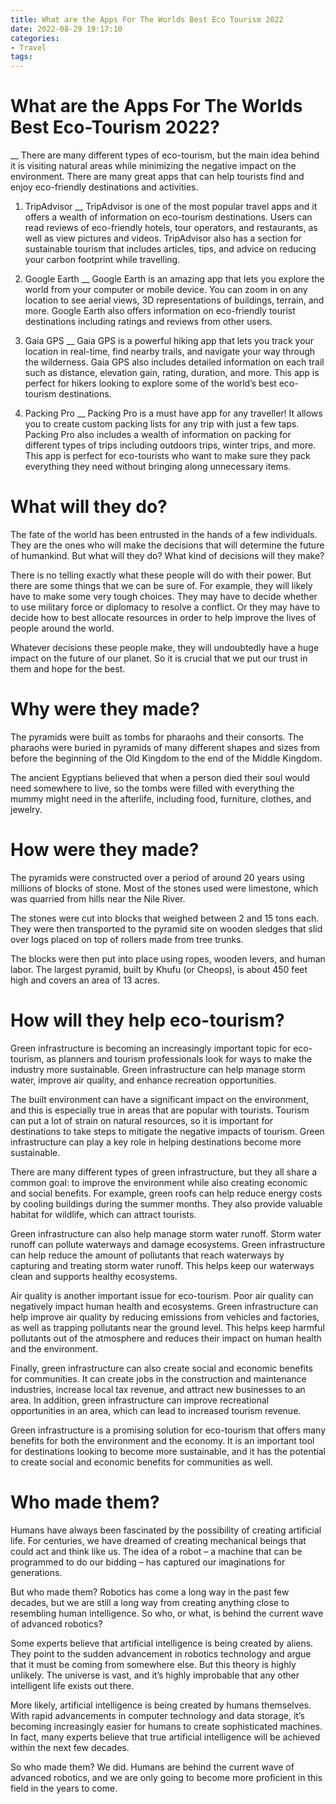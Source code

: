 ```yaml
---
title: What are the Apps For The Worlds Best Eco Tourism 2022
date: 2022-08-29 19:17:10
categories:
- Travel
tags:
---
```



#  What are the Apps For The Worlds Best Eco-Tourism 2022?

__
There are many different types of eco-tourism, but the main idea behind it is visiting natural areas while minimizing the negative impact on the environment. There are many great apps that can help tourists find and enjoy eco-friendly destinations and activities.

1. TripAdvisor __
TripAdvisor is one of the most popular travel apps and it offers a wealth of information on eco-tourism destinations. Users can read reviews of eco-friendly hotels, tour operators, and restaurants, as well as view pictures and videos. TripAdvisor also has a section for sustainable tourism that includes articles, tips, and advice on reducing your carbon footprint while travelling.

2. Google Earth __
Google Earth is an amazing app that lets you explore the world from your computer or mobile device. You can zoom in on any location to see aerial views, 3D representations of buildings, terrain, and more. Google Earth also offers information on eco-friendly tourist destinations including ratings and reviews from other users.

3. Gaia GPS __
Gaia GPS is a powerful hiking app that lets you track your location in real-time, find nearby trails, and navigate your way through the wilderness. Gaia GPS also includes detailed information on each trail such as distance, elevation gain, rating, duration, and more. This app is perfect for hikers looking to explore some of the world’s best eco-tourism destinations.

4. Packing Pro __
Packing Pro is a must have app for any traveller! It allows you to create custom packing lists for any trip with just a few taps. Packing Pro also includes a wealth of information on packing for different types of trips including outdoors trips, winter trips, and more. This app is perfect for eco-tourists who want to make sure they pack everything they need without bringing along unnecessary items.

#  What will they do?

The fate of the world has been entrusted in the hands of a few individuals. They are the ones who will make the decisions that will determine the future of humankind. But what will they do? What kind of decisions will they make?

There is no telling exactly what these people will do with their power. But there are some things that we can be sure of. For example, they will likely have to make some very tough choices. They may have to decide whether to use military force or diplomacy to resolve a conflict. Or they may have to decide how to best allocate resources in order to help improve the lives of people around the world.

Whatever decisions these people make, they will undoubtedly have a huge impact on the future of our planet. So it is crucial that we put our trust in them and hope for the best.

#  Why were they made?

The pyramids were built as tombs for pharaohs and their consorts. The pharaohs were buried in pyramids of many different shapes and sizes from before the beginning of the Old Kingdom to the end of the Middle Kingdom.

The ancient Egyptians believed that when a person died their soul would need somewhere to live, so the tombs were filled with everything the mummy might need in the afterlife, including food, furniture, clothes, and jewelry.

# How were they made?

The pyramids were constructed over a period of around 20 years using millions of blocks of stone. Most of the stones used were limestone, which was quarried from hills near the Nile River.

The stones were cut into blocks that weighed between 2 and 15 tons each. They were then transported to the pyramid site on wooden sledges that slid over logs placed on top of rollers made from tree trunks.

The blocks were then put into place using ropes, wooden levers, and human labor. The largest pyramid, built by Khufu (or Cheops), is about 450 feet high and covers an area of 13 acres.

#  How will they help eco-tourism?

Green infrastructure is becoming an increasingly important topic for eco-tourism, as planners and tourism professionals look for ways to make the industry more sustainable. Green infrastructure can help manage storm water, improve air quality, and enhance recreation opportunities.

The built environment can have a significant impact on the environment, and this is especially true in areas that are popular with tourists. Tourism can put a lot of strain on natural resources, so it is important for destinations to take steps to mitigate the negative impacts of tourism. Green infrastructure can play a key role in helping destinations become more sustainable.

There are many different types of green infrastructure, but they all share a common goal: to improve the environment while also creating economic and social benefits. For example, green roofs can help reduce energy costs by cooling buildings during the summer months. They also provide valuable habitat for wildlife, which can attract tourists.

Green infrastructure can also help manage storm water runoff. Storm water runoff can pollute waterways and damage ecosystems. Green infrastructure can help reduce the amount of pollutants that reach waterways by capturing and treating storm water runoff. This helps keep our waterways clean and supports healthy ecosystems.

Air quality is another important issue for eco-tourism. Poor air quality can negatively impact human health and ecosystems. Green infrastructure can help improve air quality by reducing emissions from vehicles and factories, as well as trapping pollutants near the ground level. This helps keep harmful pollutants out of the atmosphere and reduces their impact on human health and the environment.

Finally, green infrastructure can also create social and economic benefits for communities. It can create jobs in the construction and maintenance industries, increase local tax revenue, and attract new businesses to an area. In addition, green infrastructure can improve recreational opportunities in an area, which can lead to increased tourism revenue.

Green infrastructure is a promising solution for eco-tourism that offers many benefits for both the environment and the economy. It is an important tool for destinations looking to become more sustainable, and it has the potential to create social and economic benefits for communities as well.

#  Who made them?

Humans have always been fascinated by the possibility of creating artificial life. For centuries, we have dreamed of creating mechanical beings that could act and think like us. The idea of a robot – a machine that can be programmed to do our bidding – has captured our imaginations for generations.

But who made them? Robotics has come a long way in the past few decades, but we are still a long way from creating anything close to resembling human intelligence. So who, or what, is behind the current wave of advanced robotics?

Some experts believe that artificial intelligence is being created by aliens. They point to the sudden advancement in robotics technology and argue that it must be coming from somewhere else. But this theory is highly unlikely. The universe is vast, and it’s highly improbable that any other intelligent life exists out there.

More likely, artificial intelligence is being created by humans themselves. With rapid advancements in computer technology and data storage, it’s becoming increasingly easier for humans to create sophisticated machines. In fact, many experts believe that true artificial intelligence will be achieved within the next few decades.

So who made them? We did. Humans are behind the current wave of advanced robotics, and we are only going to become more proficient in this field in the years to come.